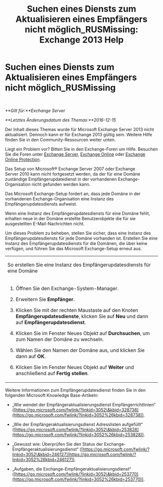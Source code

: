 ﻿---
title: 'Suchen eines Diensts zum Aktualisieren eines Empfängers nicht möglich_RUSMissing: Exchange 2013 Help'
TOCTitle: Suchen eines Diensts zum Aktualisieren eines Empfängers nicht möglich_RUSMissing
ms:assetid: 920fbf51-d5e4-4ac6-869f-7f1c5d9a3024
ms:mtpsurl: https://technet.microsoft.com/de-de/library/ms.exch.setupreadiness.rusmissing(v=EXCHG.150)
ms:contentKeyID: 50476242
ms.date: 04/24/2018
mtps_version: v=EXCHG.150
ms.translationtype: HT
---

# Suchen eines Diensts zum Aktualisieren eines Empfängers nicht möglich\_RUSMissing

 

_**Gilt für:**Exchange Server_

_**Letztes Änderungsdatum des Themas:**2016-12-15_

Der Inhalt dieses Themas wurde für Microsoft Exchange Server 2013 nicht aktualisiert. Dennoch kann er für Exchange 2013 gültig sein. Weitere Hilfe finden Sie in den Community-Ressourcen weiter unten.

Liegt ein Problem vor? Bitten Sie in den Exchange-Foren um Hilfe. Besuchen Sie die Foren unter [Exchange Server](https://go.microsoft.com/fwlink/p/?linkid=60612), [Exchange Online](https://go.microsoft.com/fwlink/p/?linkid=267542) oder [Exchange Online Protection](https://go.microsoft.com/fwlink/p/?linkid=285351).

Das Setup von Microsoft® Exchange Server 2007 oder Exchange Server 2010 kann nicht fortgesetzt werden, da der für eine Domäne zuständige Empfängerupdatedienst in der vorhandenen Exchange-Organisation nicht gefunden werden kann.

Das Microsoft Exchange-Setup fordert an, dass jede Domäne in der vorhandenen Exchange-Organisation eine Instanz des Empfängerupdatesdiensts aufweist.

Wenn eine Instanz des Empfängerupdatesdiensts für eine Domäne fehlt, erhalten neue in der Domäne erstellte Benutzerobjekte die für sie ausgestellten E-Mail-Nachrichten nicht.

Um dieses Problem zu beheben, stellen Sie sicher, dass eine Instanz des Empfängerupdatesdiensts für jede Domäne vorhanden ist. Erstellen Sie eine Instanz des Empfängerupdatesdiensts für die Domänen, die über keine verfügen, und führen Sie das Microsoft Exchange-Setup erneut aus.


<table>
<colgroup>
<col style="width: 100%" />
</colgroup>
<tbody>
<tr class="odd">
<td><p>So erstellen Sie eine Instanz des Empfängerupdatesdiensts für eine Domäne</p></td>
</tr>
<tr class="even">
<td><ol>
<li><p>Öffnen Sie den Exchange-System-Manager.</p></li>
<li><p>Erweitern Sie <strong>Empfänger</strong>.</p></li>
<li><p>Klicken Sie mit der rechten Maustaste auf den Knoten <strong>Empfängerupdatesdienste</strong>, klicken Sie auf <strong>Neu</strong> und dann auf <strong>Empfängerupdatesdienst</strong>.</p></li>
<li><p>Klicken Sie im Fenster Neues Objekt auf <strong>Durchsuchen</strong>, um zum Namen der Domäne zu wechseln.</p></li>
<li><p>Wählen Sie den Namen der Domäne aus, und klicken Sie dann auf <strong>OK</strong>.</p></li>
<li><p>Klicken Sie im Fenster Neues Objekt auf <strong>Weiter</strong> und anschließend auf <strong>Fertig stellen</strong>.</p></li>
</ol></td>
</tr>
</tbody>
</table>


Weitere Informationen zum Empfängerupdatesdienst finden Sie in den folgenden Microsoft Knowledge Base-Artikeln:

  - „Wie wendet der Empfängeraktualisierungsdienst Empfängerrichtlinien“ ([https://go.microsoft.com/fwlink/?linkid=3052\&kbid=328738](https://go.microsoft.com/fwlink/?linkid=3052%26kbid=328738)).

  - „Wie der Empfängeraktualisierungsdienst Adresslisten aufgefüllt“ ([https://go.microsoft.com/fwlink/?linkid=3052\&kbid=253828](https://go.microsoft.com/fwlink/?linkid=3052%26kbid=253828)).

  - „Gewusst wie: Überprüfen Sie den Status der Exchange-Empfängeraktualisierungsdienst“ ([https://go.microsoft.com/fwlink/?linkid=3052\&kbid=246127](https://go.microsoft.com/fwlink/?linkid=3052%26kbid=246127)).

  - „Aufgaben, die Exchange-Empfängeraktualisierungsdienst“ ([https://go.microsoft.com/fwlink/?linkid=3052\&kbid=253770](https://go.microsoft.com/fwlink/?linkid=3052%26kbid=253770)).


